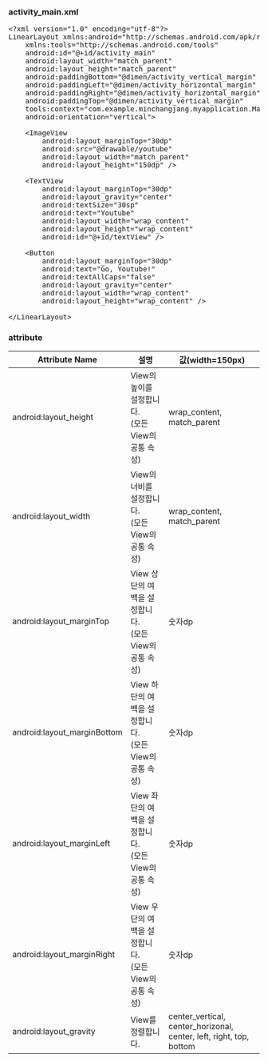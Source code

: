 ### activity_main.xml
<pre>
&lt;?xml version="1.0" encoding="utf-8"?&gt;
LinearLayout xmlns:android="http://schemas.android.com/apk/res/android"
    xmlns:tools="http://schemas.android.com/tools"
    android:id="@+id/activity_main"
    android:layout_width="match_parent"
    android:layout_height="match_parent"
    android:paddingBottom="@dimen/activity_vertical_margin"
    android:paddingLeft="@dimen/activity_horizontal_margin"
    android:paddingRight="@dimen/activity_horizontal_margin"
    android:paddingTop="@dimen/activity_vertical_margin"
    tools:context="com.example.minchangjang.myapplication.MainActivity"
    android:orientation="vertical"&gt;

    &lt;ImageView
        android:layout_marginTop="30dp"
        android:src="@drawable/youtube"
        android:layout_width="match_parent"
        android:layout_height="150dp" /&gt;

    &lt;TextView
        android:layout_marginTop="30dp"
        android:layout_gravity="center"
        android:textSize="30sp"
        android:text="Youtube"
        android:layout_width="wrap_content"
        android:layout_height="wrap_content"
        android:id="@+id/textView" /&gt;

    &lt;Button
        android:layout_marginTop="30dp"
        android:text="Go, Youtube!"
        android:textAllCaps="false"
        android:layout_gravity="center"
        android:layout_width="wrap_content"
        android:layout_height="wrap_content" /&gt;

&lt;/LinearLayout&gt;
</pre>

### attribute
Attribute Name|설명|값(width=150px)
---|---|---
android:layout_height|View의 높이를 설정합니다.<br/>(모든 View의 공통 속성)|wrap_content, match_parent
android:layout_width|View의 너비를 설정합니다.<br/>(모든 View의 공통 속성)|wrap_content, match_parent
android:layout_marginTop|View 상단의 여백을 설정합니다.<br/>(모든 View의 공통 속성)|숫자dp
android:layout_marginBottom|View 하단의 여백을 설정합니다.<br/>(모든 View의 공통 속성)|숫자dp
android:layout_marginLeft|View 좌단의 여백을 설정합니다.<br/>(모든 View의 공통 속성)|숫자dp
android:layout_marginRight|View 우단의 여백을 설정합니다.<br/>(모든 View의 공통 속성)|숫자dp
android:layout_gravity|View를 정렬합니다.|center_vertical, center_horizonal, center, left, right, top, bottom
